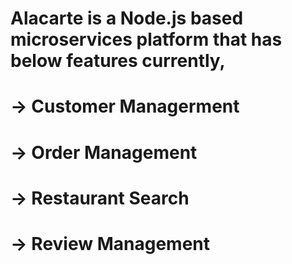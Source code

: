 # Alacarte is a Node.js based microservices platform that has below features currently,

# -> Customer Managerment
# -> Order Management
# -> Restaurant Search 
# -> Review Management
